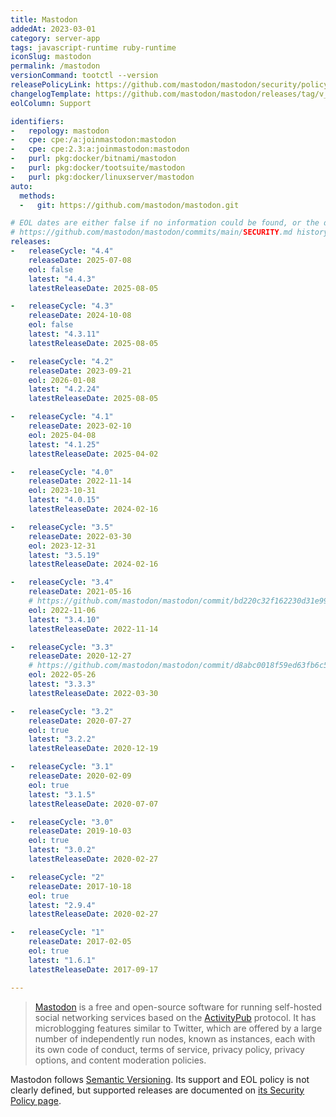 ```yaml
---
title: Mastodon
addedAt: 2023-03-01
category: server-app
tags: javascript-runtime ruby-runtime
iconSlug: mastodon
permalink: /mastodon
versionCommand: tootctl --version
releasePolicyLink: https://github.com/mastodon/mastodon/security/policy
changelogTemplate: https://github.com/mastodon/mastodon/releases/tag/v__LATEST__
eolColumn: Support

identifiers:
-   repology: mastodon
-   cpe: cpe:/a:joinmastodon:mastodon
-   cpe: cpe:2.3:a:joinmastodon:mastodon
-   purl: pkg:docker/bitnami/mastodon
-   purl: pkg:docker/tootsuite/mastodon
-   purl: pkg:docker/linuxserver/mastodon
auto:
  methods:
  -   git: https://github.com/mastodon/mastodon.git

# EOL dates are either false if no information could be found, or the date found in
# https://github.com/mastodon/mastodon/commits/main/SECURITY.md history.
releases:
-   releaseCycle: "4.4"
    releaseDate: 2025-07-08
    eol: false
    latest: "4.4.3"
    latestReleaseDate: 2025-08-05

-   releaseCycle: "4.3"
    releaseDate: 2024-10-08
    eol: false
    latest: "4.3.11"
    latestReleaseDate: 2025-08-05

-   releaseCycle: "4.2"
    releaseDate: 2023-09-21
    eol: 2026-01-08
    latest: "4.2.24"
    latestReleaseDate: 2025-08-05

-   releaseCycle: "4.1"
    releaseDate: 2023-02-10
    eol: 2025-04-08
    latest: "4.1.25"
    latestReleaseDate: 2025-04-02

-   releaseCycle: "4.0"
    releaseDate: 2022-11-14
    eol: 2023-10-31
    latest: "4.0.15"
    latestReleaseDate: 2024-02-16

-   releaseCycle: "3.5"
    releaseDate: 2022-03-30
    eol: 2023-12-31
    latest: "3.5.19"
    latestReleaseDate: 2024-02-16

-   releaseCycle: "3.4"
    releaseDate: 2021-05-16
    # https://github.com/mastodon/mastodon/commit/bd220c32f162230d31e99bdabd30aea787a89cfc
    eol: 2022-11-06
    latest: "3.4.10"
    latestReleaseDate: 2022-11-14

-   releaseCycle: "3.3"
    releaseDate: 2020-12-27
    # https://github.com/mastodon/mastodon/commit/d8abc0018f59ed63fb6c5fae2f6081c141a4b978
    eol: 2022-05-26
    latest: "3.3.3"
    latestReleaseDate: 2022-03-30

-   releaseCycle: "3.2"
    releaseDate: 2020-07-27
    eol: true
    latest: "3.2.2"
    latestReleaseDate: 2020-12-19

-   releaseCycle: "3.1"
    releaseDate: 2020-02-09
    eol: true
    latest: "3.1.5"
    latestReleaseDate: 2020-07-07

-   releaseCycle: "3.0"
    releaseDate: 2019-10-03
    eol: true
    latest: "3.0.2"
    latestReleaseDate: 2020-02-27

-   releaseCycle: "2"
    releaseDate: 2017-10-18
    eol: true
    latest: "2.9.4"
    latestReleaseDate: 2020-02-27

-   releaseCycle: "1"
    releaseDate: 2017-02-05
    eol: true
    latest: "1.6.1"
    latestReleaseDate: 2017-09-17

---
```


> [Mastodon](https://joinmastodon.org/) is a free and open-source software for running self-hosted
> social networking services based on the [ActivityPub](https://activitypub.rocks/) protocol. It has microblogging features
> similar to Twitter, which are offered by a large number of independently run nodes, known as
> instances, each with its own code of conduct, terms of service, privacy policy, privacy options,
> and content moderation policies.

Mastodon follows [Semantic Versioning](https://semver.org/). Its support and EOL policy is not
clearly defined, but supported releases are documented on
[its Security Policy page](https://github.com/mastodon/mastodon/security/policy).
